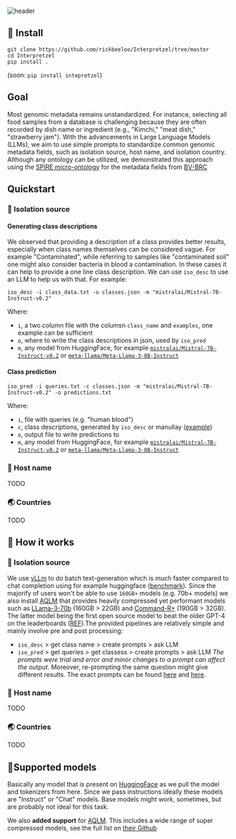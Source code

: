 

![header](docs/fresti_banner.png)

## 🥨 Install

```
git clone https://github.com/rickbeeloo/Interpretzel/tree/master
cd Interpretzel
pip install .
```
(soon: `pip install intepretzel`)

## Goal
Most genomic metadata remains unstandardized. For instance, selecting all food samples from a database is challenging because they are often recorded by dish name or ingredient (e.g., "Kimchi," "meat dish," "strawberry jam"). With the advancements in Large Language Models (LLMs), we aim to use simple prompts to standardize common genomic metadata fields, such as isolation source, host name, and isolation country. Although any ontology can be utilized, we demonstrated this approach using the [SPIRE micro-ontology](https://pubmed.ncbi.nlm.nih.gov/37897342/) for the metadata fields from [BV-BRC](https://www.bv-brc.org/)

##  Quickstart

### 🧪 Isolation source

#### Generating class descriptions 
We observed that providing a description of a class provides better results, especially when class names themselves can be considered vague. For example "Contaminated", while referring to samples like "contaminated soil" one might also consider bacteria in blood a contamination. In these cases it can help to provide a one line class description. We can use `iso_desc` to use an LLM to help us with that. For example: 

`iso_desc -i class_data.txt -o classes.json -m "mistralai/Mistral-7B-Instruct-v0.2"`

Where:
- `i`, a two column file with the columsn `class_name` and `examples`, one example can be sufficient
- `o`, where to write the class descriptions in json, used by `iso_pred`
- `m`, any model from HuggingFace, for example [`mistralai/Mistral-7B-Instruct-v0.2`](https://huggingface.co/mistralai/Mistral-7B-Instruct-v0.2) or [`meta-llama/Meta-Llama-3-8B-Instruct`](meta-llama/Meta-Llama-3-8B-Instruct)

#### Class prediction

`iso_pred -i queries.txt -c classes.json -m "mistralai/Mistral-7B-Instruct-v0.2" -o predictions.txt`

Where:
- `i`, file with queries (e.g. "human blood")
- `c`, class descriptions, generated by `iso_desc` or manullay ([example](examples/bacdive_classes.json))
- `o`, output file to write predictions to 
- `m`, any model from HuggingFace, for example [`mistralai/Mistral-7B-Instruct-v0.2`](https://huggingface.co/mistralai/Mistral-7B-Instruct-v0.2) or [`meta-llama/Meta-Llama-3-8B-Instruct`](meta-llama/Meta-Llama-3-8B-Instruct)

### 🐒 Host name 
TODO

### 🌏 Countries
TODO


## 🥨 How it works 

### 🧪 Isolation source

We use [vLLm](https://github.com/vllm-project/vllm) to do batch text-generation which is much faster compared to chat completion using for example huggingface ([benchmark](https://blog.vllm.ai/2023/06/20/vllm.html)). Since the majorify of users won't be able to use `160GB+` models (e.g. 70b+ models) we also install [AQLM](https://arxiv.org/pdf/2401.06118) that provides heavily compressed yet performant models such as [LLama-3-70b](ISTA-DASLab/Meta-Llama-3-70B-AQLM-2Bit-1x16) (160GB > 22GB) and [Command-R+](ISTA-DASLab/c4ai-command-r-plus-AQLM-2Bit-1x16) (190GB > 32GB). The latter model being the first open source model to beat the older GPT-4 on the leaderboards ([REF](https://chat.lmsys.org/?leaderboard)).The provided pipelines are relatively simple and mainly involve pre and post processing:
- `iso_desc` > get class name > create prompts > ask LLM 
- `iso_pred` > get queries > get classess > create prompts > ask LLM
*The prompts were trial and error and minor changes to a prompt can affect the output*. Moreover, re-prompting the same question might give different results. The exact prompts can be found [here](https://github.com/rickbeeloo/Interpretzel/blob/master/interpretzel/isolation_source/class_gen.py#L44) and [here](https://github.com/rickbeeloo/Interpretzel/blob/master/interpretzel/isolation_source/class_pred.py#L42). 

### 🐒 Host name
TODO 

### 🌏 Countries 
TODO


## 🥨Supported models
Basically any model that is present on [HuggingFace](https://huggingface.co/meta-llama/Meta-Llama-3-70B) as we pull the model and tokenizers from here. Since we pass instructions ideally these models are "Instruct" or "Chat" models. Base models might work, sometimes, but are probably not ideal for this task. 

We also **added support** for [AQLM](https://arxiv.org/pdf/2401.06118). This includes a wide range of super compressed models, see the full list on [their Github](https://github.com/vahe1994/AQLM?tab=readme-ov-file#models)





